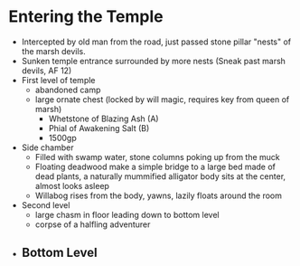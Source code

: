 # Entering the Temple

- Intercepted by old man from the road, just passed stone pillar "nests" of the marsh devils.
- Sunken temple entrance surrounded by more nests (Sneak past marsh devils, AF 12)
- First level of temple
  - abandoned camp
  - large ornate chest (locked by will magic, requires key from queen of marsh)
    - Whetstone of Blazing Ash (A)
    - Phial of Awakening Salt (B)
    - 1500gp
- Side chamber
  - Filled with swamp water, stone columns poking up from the muck
  - Floating deadwood make a simple bridge to a large bed made of dead plants, a naturally mummified alligator body sits at the center, almost looks asleep
  - Willabog rises from the body, yawns, lazily floats around the room
- Second level
  - large chasm in floor leading down to bottom level
  - corpse of a halfling adventurer
- Bottom Level
  - 
  
